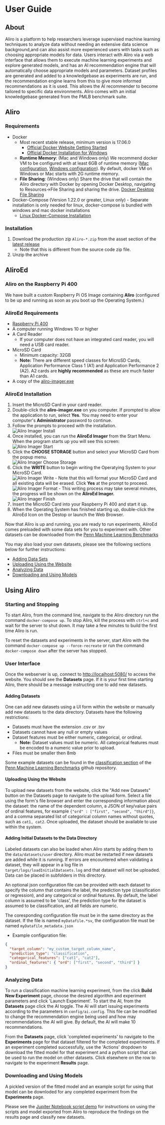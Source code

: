 # User Guide

## About

Aliro is a platform to help researchers leverage supervised machine learning
techniques to analyze data without needing an extensive data science
background,and can also assist more experienced users with tasks such as
choosing appropriate models for data. Users interact with Aliro via a web
interface that allows them to execute machine learning experiments and explore
generated models, and has an AI recommendation engine that will automatically
choose appropriate models and parameters. Dataset profiles are generated and
added to a knowledgebase as experiments are run, and the recommendation engine
learns from this to give more informed recommendations as it is used. This
allows the AI recommender to become tailored to specific data environments.
Aliro comes with an initial knowledgebase generated from the PMLB benchmark
suite.

## Aliro

### Requirements

- Docker
  - Most recent stable release, minimum version is 17.06.0
    - [Official Docker Website Getting Started](https://docs.docker.com/engine/getstarted/step_one/)
    - [Official Docker Installation for Windows](https://docs.docker.com/docker-for-windows/install/)
  - **Runtime Memory**: (Mac and Windows only) We recommend docker VM to be
    configured with at least 6GB of runtime memory
    ([Mac configuration](https://docs.docker.com/docker-for-mac/#advanced),
    [Windows configuration](https://docs.docker.com/docker-for-windows/#advanced)).
    By default, docker VM on Windows or Mac starts with 2G runtime memory.
  - **File Sharing**: (Windows only) Share the drive that will contain the
    Aliro directory with Docker by opening Docker Desktop, navigating to
    Resources->File Sharing and sharing the drive.
    [Docker Desktop File Sharing](https://docs.docker.com/docker-for-windows/#file-sharing)
- Docker-Compose (Version 1.22.0 or greater, Linux only) - Separate
  installation is only needed for linux, docker-compose is bundled with windows
  and mac docker installations
  - [Linux Docker-Compose Installation](https://docs.docker.com/compose/install/)

### Installation

1. Download the production zip `Aliro-*.zip` from the asset section of the
   [latest release](https://github.com/EpistasisLab/Aliro/releases/latest)
   - Note that this is different from the source code zip file.
2. Unzip the archive

## AliroEd

### Aliro on the Raspberry Pi 400

We have built a custom Raspberry Pi OS Image containing **Aliro** (configured
to be up and running as soon as you boot up the Operating System.)

### AliroEd Requirements

- [Raspberry Pi 400](https://www.raspberrypi.com/products/raspberry-pi-400/)
- A computer running Windows 10 or higher
- A Card Reader
  - If your computer does not have an integrated card reader, you will need a
    USB card reader.
- MicroSD Card
  - Minimum capacity: 32GB
  - **Note:** There are different speed classes for MicroSD Cards, Application
    Performance Class 1 (A1) and Application Performance 2 (A2). A2 cards are
    **highly recommended** as these are much faster than A1 cards.
- A copy of the [aliro-imager.exe](http://52.35.223.86/infAndDownloadpage.html)

### AliroEd Installation

1. Insert the MicroSD Card in your card reader.
2. Double-click the **aliro-imager.exe** on you computer. If prompted to allow
   the application to run, select **Yes**. You may need to enter your computer's
   **Administrator** password to continue.
3. Follow the prompts to proceed with the installation.  
   ![Aliro Imager Install](https://media.githubusercontent.com/media/EpistasisLab/Aliro/master/docs/source/_static/aliro_imager_install.png?raw=true "Aliro Imager Install")
4. Once installed, you can run the **AliroEd Imager** from the Start Menu. When
   the program starts up you will see this screen:  
    ![Aliro Imager Start](https://media.githubusercontent.com/media/EpistasisLab/Aliro/master/docs/source/_static/aliro_imager_start.png?raw=true "Aliro Imager Start")
5. Click the **CHOOSE STORAGE** button and select your MicroSD Card from the
   popup menu.  
    ![Aliro Imager Choose Storage](https://media.githubusercontent.com/media/EpistasisLab/Aliro/master/docs/source/_static/aliro_imager_choose_storage.png?raw=true "Aliro Imager Choose Storage")
6. Click the **WRITE** button to begin writing the Operatying System to your
   MicroSD Card.  
    ![Aliro Imager Write](https://media.githubusercontent.com/media/EpistasisLab/Aliro/master/docs/source/_static/aliro_imager_write.png?raw=true "Aliro Imager Write") - Note that this will format your MicroSD Card and all existing data will
   be erased. Click **Yes** at the prompt to proceed.  
    ![Aliro Imager Format](https://media.githubusercontent.com/media/EpistasisLab/Aliro/master/docs/source/_static/aliro_imager_format.png?raw=true "Aliro Imager Format") - This writing process may take several minutes, the progress will be shown
   on the **AliroEd Imager.**  
    ![Aliro Imager Finish](https://media.githubusercontent.com/media/EpistasisLab/Aliro/master/docs/source/_static/aliro_imager_finish.png?raw=true "Aliro Imager Finish")
7. Insert the MicroSD Card into your Raspberry Pi 400 and start it up.
8. When the Operating System has finished starting up, double-click the
   AliroEd Icon on the Destop or launch the Web Browser.

Now that Aliro is up and running, you are ready to run experiments, AliroEd
comes preloaded with some data sets for you to experiment with. Other datasets
can be downloaded from the
[Penn Machine Learning Benchmarks](https://github.com/EpistasisLab/pmlb)

You may also load your own datasets, please see the following sections below
for further instructions:

- [Adding Data Sets](#adding-datasets)
- [Uploading Using the Website](#uploading-using-the-website)
- [Analyzing Data](#analyzing-data)
- [Downloading and Using Models](#downloading-and-using-models)

## Using Aliro

### Starting and Stopping

To start Aliro, from the command line, navigate to the Aliro directory run the
command `docker-compose up`. To stop Aliro, kill the process with `ctrl+c` and
wait for the server to shut down. It may take a few minutes to build the first
time Aliro is run.

To reset the datasets and experiments in the server, start Aliro with the
command `docker-compose up --force-recreate` or run the command
`docker-compose down` after the server has stopped.

### User Interface

Once the webserver is up, connect to <http://localhost:5080/> to access the
website. You should see the **Datasets** page. If it is your first time
starting Aliro, there should be a message instructing one to add new datasets.

#### Adding Datasets

One can add new datasets using a UI form within the website or manually add new
datasets to the data directory. Datasets have the following restrictions:

- Datasets must have the extension .csv or .tsv
- Datasets cannot have any null or empty values
- Dataset features must be either numeric, categorical, or ordinal.
  - **Note:** Dataset values must be numeric. All categorical features must be encoded to a numeric value prior to upload.
  <!-- - Only the label column or categorical or ordinal features can contain
  string values. -->
- Files must be smaller then 8mb

Some example datasets can be found in the
[classification section](https://github.com/EpistasisLab/penn-ml-benchmarks/tree/master/datasets)
of the [Penn Machine Learning Benchmarks](https://github.com/EpistasisLab/pmlb)
github repository.

#### Uploading Using the Website

To upload new datasets from the website, click the "Add new Datasets" button on
the Datasets page to navigate to the upload form. Select a file using the
form's file browser and enter the corresponding information about the dataset:
the name of the dependent column, a JSON of key/value pairs of ordinal
features, for example `{"ord" : ["first", "second", "third"]}`, and a comma
separated list of categorical column names without quotes, such as
`cat1, cat2`. Once uploaded, the dataset should be available to use within the
system.

#### Adding Initial Datasets to the Data Directory

Labeled datasets can also be loaded when Aliro starts by adding them to the
`data/datasets/user` directory. Aliro must be restarted if new datasets are
added while it is running. If errors are encountered when validating a dataset,
they will appear in a log file in `target/logs/loadInitialDatasets.log` and
that dataset will not be uploaded. Data can be placed in subfolders in this
directory.

An optional json configuration file can be provided with each dataset to
specify the column that contains the label, the prediction type (classification
or regression), and any categorical or ordinal features. By default, the label
column is assumed to be 'class', the prediction type for the dataset is assumed
to be classification, and all fields are numeric.

The coresponding configuration file must be in the same directory as the
dataset. If the file is named `myDatafile.*sv`, the configuration file must be
named `myDatafile_metadata.json`

- Example configuration file:

```json
{
  "target_column": "my_custom_target_column_name",
  "prediction_type": "classification",
  "categorical_features": ["cat1", "cat2"],
  "ordinal_features": { "ord": ["first", "second", "third"] }
}
```

### Analyzing Data

To run a classification machine learning experiment, from the click **Build New
Experiment** page, choose the desired algorithm and experiment parameters and
click 'Launch Experiment'. To start the AI, from the **Datasets** page click
the AI toggle. The AI will start issuing experiments according to the
parameters in `config/ai.config`. This file can be modified to change the
recommendation engine being used and how may recommendations the AI will give.
By default, the AI will make 10 recommendations.

From the **Datasets** page, click 'completed experiments' to navigate to the
**Experiments** page for that dataset filtered for the completed experiments.
If an experiment completed successfully, use the 'Actions' dropdown to download
the fitted model for that experiment and a python script that can be used to
run the model on other datasets. Click elsewhere on the row to navigate to the
experiment **Results** page.

### Downloading and Using Models

A pickled version of the fitted model and an example script for using that
model can be downloded for any completed experiment from the **Experiments**
page.

Please see the
[Jupiter Notebook script demo](https://github.com/EpistasisLab/Aliro/blob/production/docs/PennAI_Demo/Demo_of_using_exported_scripts_from_PennAI.ipynb)
for instructions on using the scripts and model exported from Aliro to
reproduce the findings on the results page and classify new datasets.
